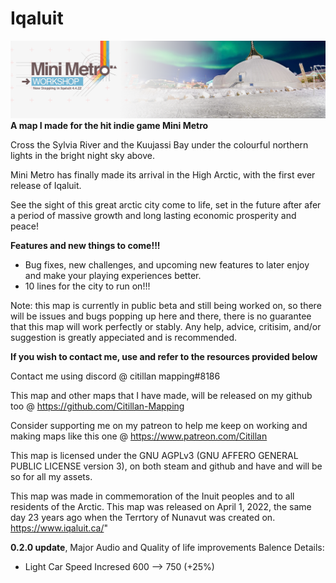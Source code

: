 # Iqaluit
![Iqaluit Mini Metro Banner](MiniMetroWorkshop_Iqaluit.png)
**A map I made for the hit indie game Mini Metro**


Cross the Sylvia River and the Kuujassi Bay under the colourful northern lights in the bright night sky above.

Mini Metro has finally made its arrival in the High Arctic, with the first ever release of Iqaluit.

See the sight of this great arctic city come to life, set in the future after afer a period of massive growth and long lasting economic prosperity and peace!



**Features and new things to come!!!**

* Bug fixes, new challenges, and upcoming new features to later enjoy and make your playing experiences better.
* 10 lines for the city to run on!!!

Note: this map is currently in public beta and still being worked on, so there will be issues and bugs popping up here and there, there is no guarantee that this map will work perfectly or stably. Any help, advice, critisim, and/or suggestion is greatly appeciated and is recommended.



**If you wish to contact me, use and refer to the resources provided below**

Contact me using discord @
citillan mapping#8186

This map and other maps that I have made, will be released on my github too @
https://github.com/Citillan-Mapping

Consider supporting me on my patreon to help me keep on working and making maps like this one @ https://www.patreon.com/Citillan

This map is licensed under the GNU AGPLv3 (GNU AFFERO GENERAL PUBLIC LICENSE version 3), on both steam and github and have and will be so for all my assets.

This map was made in commemoration of the Inuit peoples and to all residents of the Arctic.
This map was released on April 1, 2022, the same day 23 years ago when the Terrtory of Nunavut was created on.
https://www.iqaluit.ca/"

**0.2.0 update**, Major Audio and Quality of life improvements
Balence Details:

- Light Car Speed Incresed 600 --> 750 (+25%)
